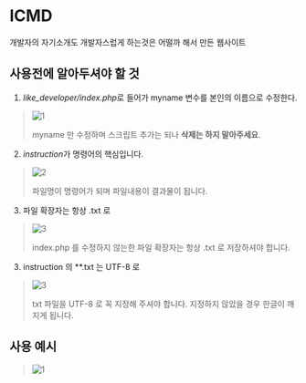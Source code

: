 # ICMD
개발자의 자기소개도 개발자스럽게 하는것은 어떨까 해서 만든 웹사이트


## 사용전에 알아두셔야 할 것
1. *like_developer/index.php*로 들어가 myname 변수를 본인의 이름으로 수정한다.
  > ![1](http://postfiles9.naver.net/MjAxNzAzMjZfMTQ2/MDAxNDkwNDU0NjM1MzAw.ocu7q2kfVyxrlri0OR9msY5C8YBV4hcCr6ndNwHeHMkg.r44l9nQ-I6SI_0nXxJvkAjhopPqvflO_gz83dDuQUP8g.PNG.kyechan99/1.PNG?type=w1)
  >
  > myname 만 수정하며 스크립트 추가는 되나 **삭제는 하지 말아주세요**.

2. *instruction*가 명령어의 핵심입니다.
  > ![2](http://postfiles3.naver.net/MjAxNzAzMjZfMTk3/MDAxNDkwNDU0NjM1NTk4.VtYqkbZvS1GzldKAFXWCooVcSHkpxuMyw3KCTQt6kkEg.uv_lgCVsdkEEUkTFo0anLlUusN5oq7rC052zezxknnYg.PNG.kyechan99/2.PNG?type=w1)
  >
  > 파일명이 명령어가 되며 파일내용이 결과물이 됩니다.

3. 파일 확장자는 항상 .txt 로
  > ![3](http://postfiles13.naver.net/MjAxNzAzMjZfMjAz/MDAxNDkwNDU0NjM1ODc1.6AttftYBVkt1GCnktrGPuN-SavRc2YZ8g3UnRrT9Fiwg.ztKE1dDuni7YomMwFES1Cvl4wjEijL-UibbbpTNaLwkg.PNG.kyechan99/3.PNG?type=w1)
  >
  > index.php 를 수정하지 않는한 파일 확장자는 항상 .txt 로 저장하셔야 합니다.

3. instruction 의 **.txt 는 UTF-8 로
  > ![3](http://postfiles13.naver.net/MjAxNzAzMjZfMjcy/MDAxNDkwNDU0NjM2MDk1.o_zvPvgRmPG6NsbrAFtZMHs03rdVNO0oq7DHHcupNFMg.JWZeT7VAVyKBgeg6F7aOTGmZi-c0FYcHdf8RO_WTOJwg.PNG.kyechan99/4.PNG?type=w1)
  >
  > txt 파일을 UTF-8 로 꼭 지정해 주셔야 합니다.
  > 지정하지 않았을 경우 한글이 깨지게 됩니다.

## 사용 예시
> ![1](http://postfiles2.naver.net/MjAxNzAzMjZfNjEg/MDAxNDkwNDU0NjM2NDAz.uECa_daa4gC3Zq0fB3FsQtVQt2V73v7C52n_fTp7xNAg.cvbx9kbVZM-DXc4ZJ4jjvlHH0MteDETly9desWFrZ8sg.PNG.kyechan99/5.png?type=w1)

